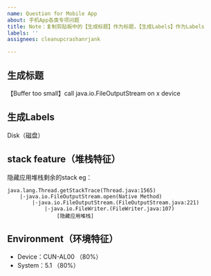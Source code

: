 ```yaml
---
name: Question for Mobile App
about: 手机App各类专项问题
title: Note：复制剪贴板中的【生成标题】作为标题，【生成Labels】作为Labels
labels: ''
assignees: cleanupcrashanrjank

---
```


## 生成标题
【Buffer too small】call java.io.FileOutputStream on x device

## 生成Labels
Disk（磁盘）

## stack feature（堆栈特征）
隐藏应用堆栈剩余的stack
eg：
```
java.lang.Thread.getStackTrace(Thread.java:1565)
    |-java.io.FileOutputStream.open(Native Method)
        |-java.io.FileOutputStream.(FileOutputStream.java:221)
            |-java.io.FileWriter.(FileWriter.java:107)
                [隐藏应用堆栈]
```
## Environment（环境特征）
- Device：CUN-AL00 （80%）
- System：5.1 （80%）
